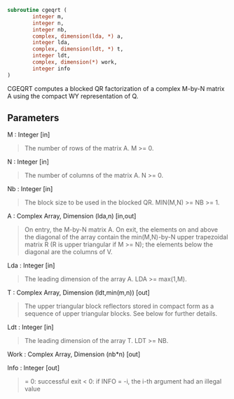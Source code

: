 ```fortran
subroutine cgeqrt (
		integer m,
		integer n,
		integer nb,
		complex, dimension(lda, *) a,
		integer lda,
		complex, dimension(ldt, *) t,
		integer ldt,
		complex, dimension(*) work,
		integer info
)
```

 CGEQRT computes a blocked QR factorization of a complex M-by-N matrix A
 using the compact WY representation of Q.

## Parameters
M : Integer [in]
> The number of rows of the matrix A.  M >= 0.

N : Integer [in]
> The number of columns of the matrix A.  N >= 0.

Nb : Integer [in]
> The block size to be used in the blocked QR.  MIN(M,N) >= NB >= 1.

A : Complex Array, Dimension (lda,n) [in,out]
> On entry, the M-by-N matrix A.
> On exit, the elements on and above the diagonal of the array
> contain the min(M,N)-by-N upper trapezoidal matrix R (R is
> upper triangular if M >= N); the elements below the diagonal
> are the columns of V.

Lda : Integer [in]
> The leading dimension of the array A.  LDA >= max(1,M).

T : Complex Array, Dimension (ldt,min(m,n)) [out]
> The upper triangular block reflectors stored in compact form
> as a sequence of upper triangular blocks.  See below
> for further details.

Ldt : Integer [in]
> The leading dimension of the array T.  LDT >= NB.

Work : Complex Array, Dimension (nb*n) [out]

Info : Integer [out]
> = 0:  successful exit
> < 0:  if INFO = -i, the i-th argument had an illegal value

